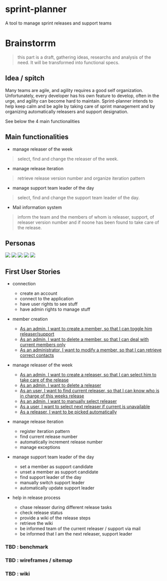 # sprint-planner

A tool to manage sprint releases and support teams

# Brainstorrm
> this part is a draft, gathering ideas, researchs and analysis of the need. It will be transformed into functional specs.

## Idea / spitch

Many teams are agile, and agility requires a good self organization.
Unfortunately, every developer has his own feature to develop, often in the urge, and agility can become hard to maintain.
Sprint-planner intends to help keep calm and be agile by taking care of sprint management and by organizing automatically
releasers and support designation.

See below the 4 main functionalities

## Main functionalities

-   manage releaser of the week
> select, find and change the releaser of the week. 
-   manage release iteration
> retrieve release version number and organize iteration pattern
-   manage support team leader of the day
> select, find and change the support team leader of the day.
-   Mail information system
> inform the team and the members of whom is releaser, support, of releaser version number and if noone has been found to take care of the release.

## Personas

![](https://github.com/Vilth83/sprint-planner/blob/master/bert-vaner.svg)
![](https://github.com/Vilth83/sprint-planner/blob/master/phil-mac.svg)
![](https://github.com/Vilth83/sprint-planner/blob/master/jay-devoe.svg)
![](https://github.com/Vilth83/sprint-planner/blob/master/terry-valliantown.svg)
![](https://github.com/Vilth83/sprint-planner/blob/master/andy-youzer.svg)

## First User Stories

-   connection

    - create an account
    - connect to the application
    - have user rights to see stuff
    - have admin rights to manage stuff


-   member creation
    -   [As an admin, I want to create a member, so that I can toggle him releaser/support](https://github.com/Vilth83/sprint-planner/issues/4)
    -   [As an admin, I want to delete a member, so that I can deal with current members only](https://github.com/Vilth83/sprint-planner/issues/5)
    -   [As an administrator, I want to modify a member, so that I can retrieve correct contacts](https://github.com/Vilth83/sprint-planner/issues/6)


-   manage releaser of the week

    - [As an admin, I want to create a releaser, so that I can select him to take care of the release](https://github.com/Vilth83/sprint-planner/issues/7)
    - [As an admin, I want to delete a releaser](https://github.com/Vilth83/sprint-planner/issues/8)
    - [As an user, I want to find current releaser, so that I can know who is in charge of this weeks release](https://github.com/Vilth83/sprint-planner/issues/9)
    - [As an admin, I want to manually select releaser](https://github.com/Vilth83/sprint-planner/issues/11)
    - [As a user, I want to select next releaser if current is unavailable](https://github.com/Vilth83/sprint-planner/issues/10)
    - [As a releaser, I want to be picked automatically](https://github.com/Vilth83/sprint-planner/issues/12)

-   manage release iteration

    - register iteration pattern
    - find current release number
    - automatically increment release number
    - manage exceptions
    
-   manage support team leader of the day

    - set a member as support candidate
    - unset a member as support candidate
    - find support leader of the day
    - manually switch support leader
    - automatically update support leader

-   help in release process
    - chase releaser during different release tasks
    - check release status
    - provide a wiki of the release steps
    - retrieve the wiki
    - be informed team of the current releaser / support via mail
    - be informed that I am the next releaser, support leader

### TBD : benchmark

### TBD : wireframes / sitemap

### TBD : wiki
